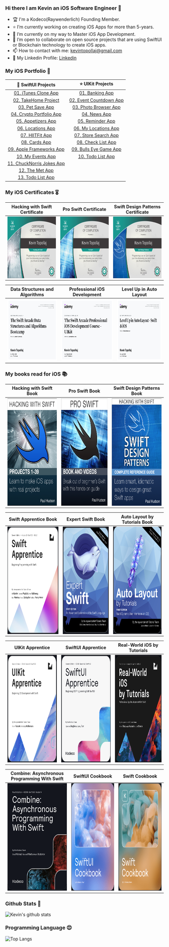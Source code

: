 ### Hi there I am Kevin an iOS Software Engineer 👋

- 🏆 I'm a Kodeco(Raywenderlich) Founding Member.
- ⭐️ I’m currently working on creating iOS Apps for more than 5-years.
- 🌱 I’m currently on my way to Master iOS App Development.
- 💼 I’m open to collaborate on open source projects that are using SwiftUI or Blockchain technology to create iOS apps.
- 📫 How to contact with me: kevintopollaj@gmail.com
- 🔗 My Linkedin Profile: [Linkedin](https://www.linkedin.com/in/kevin-topollaj-189b3b154/)


### My iOS Portfolio 📱

 🌟 SwiftUI Projects                                               | ⭐️  UIKit Projects 
:-----------------------------------------------------------------:|:---------------------------------------------------------------:
  [01. iTunes Clone App](https://github.com/KevinTopollaj/iTunesClone) | [01. Banking App](https://github.com/KevinTopollaj/UIKit-Projects/tree/main/00-Banking_App)
  [02. TakeHome Project](https://github.com/KevinTopollaj/SwiftUI-Projects/blob/main/01-TakeHomeProject_SwiftUI/README.md) |  [02. Event Countdown App](https://github.com/KevinTopollaj/UIKit-Projects/tree/main/01-Event_Countdown)
  [03. Pet Save App](https://github.com/KevinTopollaj/SwiftUI-Projects/tree/main/05-PetSave) | [03. Photo Browser App](https://github.com/KevinTopollaj/UIKit-Projects/tree/main/02-Photo_Browser)
  [04. Crypto Portfolio App](https://github.com/KevinTopollaj/SwiftUI-Projects/blob/main/11-CryptoPortfolio/README.md) | [04. News App](https://github.com/KevinTopollaj/UIKit-Projects/tree/main/03-News_App)
  [05. Appetizers App](https://github.com/KevinTopollaj/SwiftUI-Projects/blob/main/09-Appetizers/README.md) | [05. Reminder App](https://github.com/KevinTopollaj/UIKit-Projects/tree/main/05-Reminder_App)
  [06. Locations App](https://github.com/KevinTopollaj/SwiftUI-Projects/blob/main/10-Locations/README.md) | [06. My Locations App](https://github.com/KevinTopollaj/UIKit-Projects/tree/main/08-MyLocations)
  [07. HIITFit App](https://github.com/KevinTopollaj/SwiftUI-Projects/tree/main/02-HIITFit) | [07. Store Search App](https://github.com/KevinTopollaj/UIKit-Projects/tree/main/09-StoreSearch)
  [08. Cards App](https://github.com/KevinTopollaj/SwiftUI-Projects/tree/main/03-Cards) | [08. Check List App](https://github.com/KevinTopollaj/UIKit-Projects/tree/main/07-CheckListApp)
  [09. Apple Frameworks App](https://github.com/KevinTopollaj/SwiftUI-Projects/blob/main/08-AppleFrameworks/README.md) | [09. Bulls Eye Game App](https://github.com/KevinTopollaj/UIKit-Projects/tree/main/06-BullsEye)
  [10. My Events App](https://github.com/KevinTopollaj/SwiftUI-Projects/blob/main/12-MyEvents/README.md) | [10. Todo List App](https://github.com/KevinTopollaj/UIKit-Projects/tree/main/04-Todo_List)
  [11. ChuckNorris Jokes App](https://github.com/KevinTopollaj/SwiftUI-Projects/blob/main/07-ChuckNorrisJokes/README.md) | 
  [12. The Met App](https://github.com/KevinTopollaj/SwiftUI-Projects/tree/main/04-TheMet) |
  [13. Todo List App](https://github.com/KevinTopollaj/SwiftUI-Projects/tree/main/06-TodoList) | 
  


### My iOS Certificates 🎖

 Hacking with Swift Certificate | Pro Swift Certificate |   Swift Design Patterns Certificate
:-------------------------:|:-------------------------:|:-------------------------:
<img src="./images/certificate1.jpg" width="250" height="195"> |  <img src="./images/certificate2.jpg" width="250" height="195"> |  <img src="./images/certificate3.jpg" width="250" height="195">

  Data Structures and Algorithms    |  Professional iOS Development |   Level Up in Auto Layout
:-------------------------:|:-------------------------:|:-------------------------:
<img src="./images/certificate4.jpeg" width="250" height="195"> |  <img src="./images/certificate5.jpeg" width="250" height="195"> |  <img src="./images/certificate6.jpeg" width="250" height="195">


### My books read for iOS 📚

 Hacking with Swift Book | Pro Swift Book | Swift Design Patterns Book
:-------------------------:|:-------------------------:|:-------------------------:
<img src="./images/book01.png" width="250" height="340"> |  <img src="./images/book02.png" width="250" height="340"> |  <img src="./images/book03.png" width="250" height="340">

 Swift Apprentice Book | Expert Swift Book | Auto Layout by Tutorials Book
:-------------------------:|:-------------------------:|:-------------------------:
<img src="./images/book04.png" width="250" height="340"> |  <img src="./images/book05.png" width="250" height="340"> |  <img src="./images/book06.png" width="250" height="340">

 UIKit Apprentice          | SwiftUI Apprentice | Real-World iOS by Tutorials |
:-------------------------:|:-------------------------:|:-------------------------:|
<img src="./images/book07.png" width="250" height="340"> | <img src="./images/book08.png" width="250" height="340"> | <img src="./images/book09.png" width="250" height="340"> |

Combine: Asynchronous Programming With Swift | SwiftUI Cookbook | Swift Cookbook |
:-------------------------:| :-------------------------:|:-------------------------:|
<img src="./images/book10.png" width="250" height="340"> | <img src="./images/book11.png" width="250" height="340"> | <img src="./images/book12.png" width="250" height="340"> |



### Github Stats 🥇

![Kevin's github stats](https://github-readme-stats.vercel.app/api?username=KevinTopollaj&show_icons=true&hide_border=true&theme=dark)


### Programming Language 😍

![Top Langs](https://github-readme-stats.vercel.app/api/top-langs/?username=KevinTopollaj&layout=compact&theme=dark&hide_border=true)
